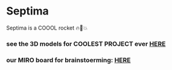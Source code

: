 # Septima

Septima is a COOOL rocket 🔥🚀💥

### see the 3D models for COOLEST PROJECT ever [HERE](https://cad.onshape.com/documents/ed34bc86633d65a63d706bea/w/70d875506e203232f19dd4ec/e/c52f1bd10230cbe69a983220?renderMode=0&uiState=64859e08829a90766f0eacef)

### our MIRO board for brainstoerming: [HERE](https://miro.com/app/board/uXjVM_lk6EM=/?share_link_id=282048454735)
